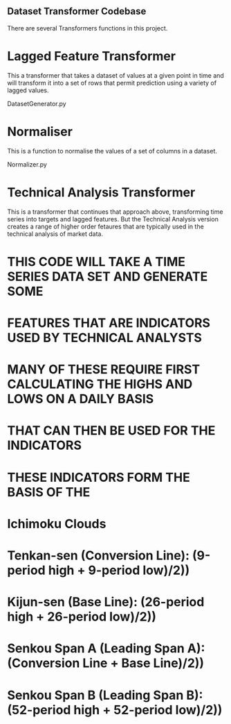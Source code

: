 Dataset Transformer Codebase 
----------------------------

There are several Transformers functions in this project. 

# Lagged Feature Transformer

This a transformer that takes a dataset of values at a given point in time
and will transform it into a set of rows that permit prediction using a variety
of lagged values.

DatasetGenerator.py  



# Normaliser

This is a function to normalise the values of a set of columns in a dataset. 

 Normalizer.py 




# Technical Analysis Transformer

This is a transformer that continues that approach above, transforming time
series into targets and lagged features. But the Technical Analysis version
creates a range of higher order fetaures that are typically used in the
technical analysis of market data.


# THIS CODE WILL TAKE A TIME SERIES DATA SET AND GENERATE SOME 
# FEATURES THAT ARE INDICATORS USED BY TECHNICAL ANALYSTS
# MANY OF THESE REQUIRE FIRST CALCULATING THE HIGHS AND LOWS ON A DAILY BASIS
# THAT CAN THEN BE USED FOR THE INDICATORS 
#
# THESE INDICATORS FORM THE BASIS OF THE 
# Ichimoku Clouds
# Tenkan-sen (Conversion Line): (9-period high + 9-period low)/2))
#
# Kijun-sen (Base Line): (26-period high + 26-period low)/2))
#
# Senkou Span A (Leading Span A): (Conversion Line + Base Line)/2))
#
# Senkou Span B (Leading Span B): (52-period high + 52-period low)/2))



